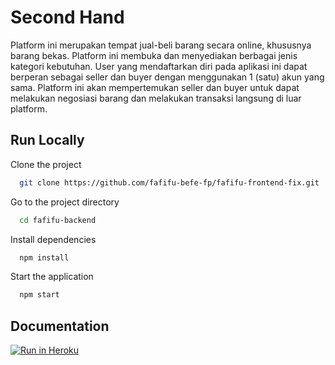 # Second Hand

Platform ini merupakan tempat jual-beli barang secara online, khususnya barang bekas. Platform ini membuka dan menyediakan berbagai jenis
kategori kebutuhan. User yang mendaftarkan diri pada aplikasi ini dapat berperan sebagai seller dan buyer dengan menggunakan 1 (satu) akun
yang sama. Platform ini akan mempertemukan seller dan buyer untuk dapat melakukan negosiasi barang dan melakukan transaksi langsung di luar
platform.

## Run Locally

Clone the project

```bash
  git clone https://github.com/fafifu-befe-fp/fafifu-frontend-fix.git
```

Go to the project directory

```bash
  cd fafifu-backend
```

Install dependencies

```bash
  npm install
```

Start the application

```bash
  npm start
```

## Documentation

[![Run in Heroku](https://run.pstmn.io/button.svg)](http://fafifu.herokuapp.com/)